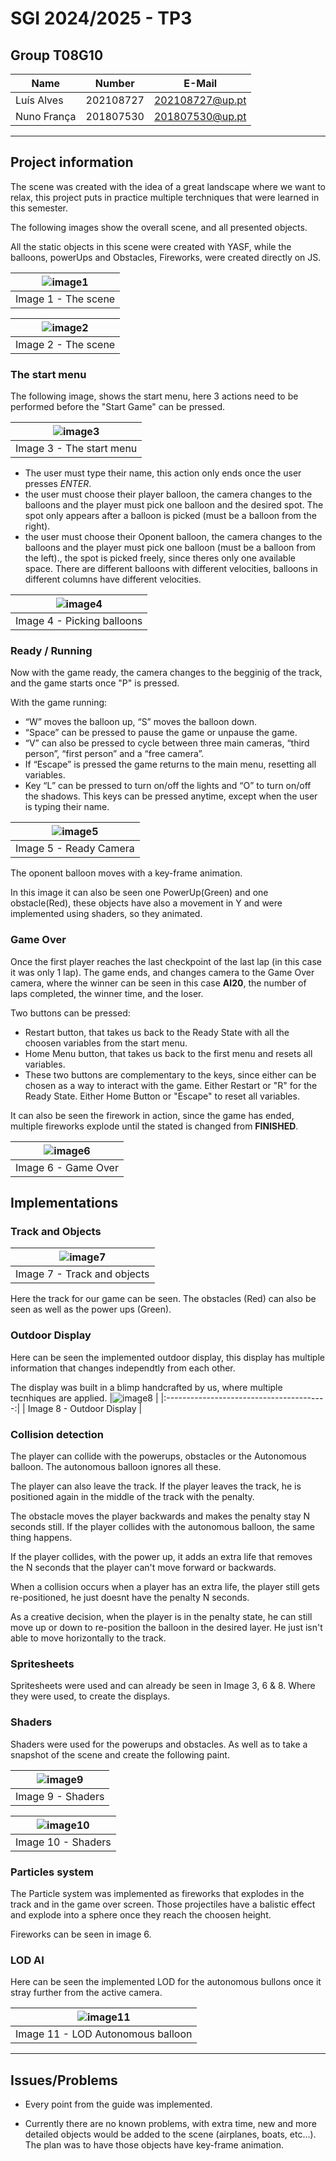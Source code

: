 # SGI 2024/2025 - TP3

## Group T08G10
| Name             | Number    | E-Mail             |
| ---------------- | --------- | ------------------ |
| Luís Alves       | 202108727 | 202108727@up.pt    |
| Nuno França      | 201807530 | 201807530@up.pt    |

----
## Project information

The scene was created with the idea of a great landscape where we want to relax, this project puts in practice multiple terchniques that were learned in this semester.

The following images show the overall scene, and all presented objects.

All the static objects in this scene were created with YASF, while the balloons, powerUps and Obstacles, Fireworks, were created directly on JS.

|![image1](readImages/i1.png)                |
|:------------------------------------------:|
| Image 1 - The scene                          |

|![image2](readImages/i2.png)                |
|:------------------------------------------:|
| Image 2 - The scene                          |

### The start menu

The following image, shows the start menu, here 3 actions need to be performed before the "Start Game" can be pressed.

|![image3](readImages/i3.png)                |
|:------------------------------------------:|
| Image 3 - The start menu                    |

- The user must type their name, this action only ends once the user presses *ENTER*.
- the user must choose their player balloon, the camera changes to the balloons and the player must pick one balloon and the desired spot. The spot only appears after a balloon is picked (must be a balloon from the right).
- the user must choose their Oponent balloon, the camera changes to the balloons and the player must pick one balloon (must be a balloon from the left)., the spot is picked freely, since theres only one available space. There are different balloons with different velocities, balloons in different columns have different velocities.



|![image4](readImages/i4.png)                |
|:------------------------------------------:|
| Image 4 - Picking balloons                 |

### Ready / Running

Now with the game ready, the camera changes to the begginig of the track, and the game starts once "P" is pressed.

With the game running:
- “W” moves the balloon up, “S”  moves the balloon down. 
- “Space” can be pressed to pause the game or unpause the game. 
- “V” can also be pressed to cycle between three main cameras, “third person”, “first person” and a “free camera”.
- If “Escape” is pressed the game returns to the main menu, resetting all variables.
- Key “L” can be pressed to turn on/off the lights and “O” to turn on/off the shadows. This keys can be pressed anytime, except when the user is typing their name.


|![image5](readImages/i5.png)              |
|:----------------------------------------:|
| Image 5 - Ready  Camera                  |

The oponent balloon moves with a key-frame animation.

In this image it can also be seen one PowerUp(Green) and one obstacle(Red), these objects have also a movement in Y and were implemented using shaders, so they animated.


### Game  Over

Once the first player reaches the last checkpoint of the last lap (in this case it was only 1 lap). The game ends, and changes camera to the Game Over camera, where the winner can be seen in this case **AI20**, the number of laps completed, the winner time, and the loser.

Two buttons can be pressed:
- Restart button, that takes us back to the Ready State with all the choosen variables from the start menu.
- Home Menu button, that takes us back to the first menu and resets all variables.
- These two buttons are complementary to the keys, since either can be chosen as a way to interact with the game. Either Restart or "R" for the Ready State. Either Home Button or "Escape" to reset all variables.

It can also be seen the firework in  action, since the game has ended, multiple fireworks explode until the stated is changed from **FINISHED**.

|![image6](readImages/i6.png)              |
|:----------------------------------------:|
| Image 6 - Game Over                  |

## Implementations
 
### Track and Objects
|![image7](readImages/i7.png)              |
|:----------------------------------------:|
| Image 7 - Track and objects            |

Here the track for our game can be seen. The obstacles (Red) can also be seen as well as the power ups (Green).

### Outdoor Display

Here can be seen the implemented outdoor display, this display has multiple information that changes independtly from each other.

The display was built in a blimp handcrafted by us, where multiple tecnhiques are applied.
|![image8](readImages/i8.png)              |
|:----------------------------------------:|
| Image 8 -  Outdoor Display           |


### Collision detection

The player can collide with the powerups, obstacles or the Autonomous balloon. The autonomous balloon ignores all these.

The player can also leave the track. If the player leaves the track, he is positioned again in the middle of the track with the penalty.

The obstacle moves the player backwards and makes the penalty stay N seconds still. If the player collides with the autonomous balloon, the same thing happens.

If the player collides, with the power up, it adds an extra life that removes the N seconds that the player can't move forward or backwards. 

When a collision occurs when a player has an extra life, the player still gets re-positioned, he just doesnt have the penalty N seconds.

As a creative decision, when the player is in the penalty state, he can still move up or down to re-position the balloon in the desired layer. He just isn't able to move horizontally to the track.

### Spritesheets

Spritesheets were used and can already be seen in Image 3, 6 & 8. Where they were used, to create the displays.

### Shaders

Shaders were used for the powerups and obstacles. As well as to take a snapshot of the scene and create the following paint.

|![image9](readImages/i9.png)              |
|:----------------------------------------:|
| Image 9 -  Shaders          |

|![image10](readImages/i10.png)              |
|:----------------------------------------:|
| Image 10 -  Shaders          |


### Particles system

The Particle system was implemented as fireworks that explodes in the track and in the game over screen. Those projectiles have a balistic effect and explode into a sphere once they reach the choosen height.

Fireworks can be seen in image 6.

### LOD AI

Here can be seen the implemented LOD for the autonomous bullons once it stray further from the active camera.

|![image11](readImages/i11.png)              |
|:----------------------------------------:|
| Image 11 -  LOD Autonomous balloon           |


---- 
## Issues/Problems

- Every point from the guide was implemented.

- Currently there are no known problems, with extra time, new and more detailed objects would be added to the scene (airplanes, boats, etc...). The plan was to have those objects have key-frame animation.